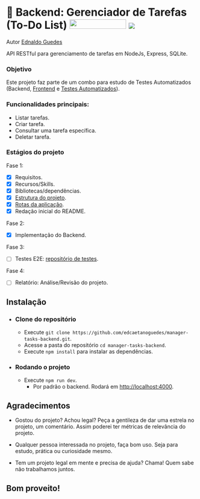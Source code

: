 <h1>🔧 Backend: Gerenciador de Tarefas (To-Do List)
    <img src="https://img.shields.io/badge/Status-EM_CONSTRUCÃO-00FF00" width="150" height="25" />
    <img src="https://visitor-badge.laobi.icu/badge?page_id=manager-tasks-backend&" />
</h1>

<div class="author">
  <p>Autor <a href="https://github.com/edcaetanoguedes">Ednaldo Guedes</a></p>
</div>

API RESTful para gerenciamento de tarefas em NodeJs, Express, SQLite.

### Objetivo

Este projeto faz parte de um combo para estudo de Testes Automatizados (Backend, [Frontend](https://github.com/edcaetanoguedes/manager-tasks-frontend) e [Testes Automatizados]()).

### Funcionalidades principais:

- Listar tarefas.
- Criar tarefa.
- Consultar uma tarefa específica.
- Deletar tarefa.

### Estágios do projeto

Fase 1:

- [x] Requisitos.
- [x] Recursos/Skills.
- [x] Bibliotecas/dependências.
- [x] [Estrutura do projeto](./docs/structure/project.md).
- [x] [Rotas da aplicação](./docs/structure/routes.md).
- [x] Redação inicial do README.

Fase 2:

- [x] Implementação do Backend.

Fase 3:

- [ ] Testes E2E: [repositório de testes](https://github.com/edcaetanoguedes/manager-tasks-automated-tests).

Fase 4:

- [ ] Relatório: Análise/Revisão do projeto.

## Instalação

- ### Clone do repositório
  - Execute `git clone https://github.com/edcaetanoguedes/manager-tasks-backend.git`.
  - Acesse a pasta do repositório `cd manager-tasks-backend`.
  - Execute `npm install` para instalar as dependências.
- ### Rodando o projeto
  - Execute `npm run dev`.
    - Por padrão o backend. Rodará em [http://localhost:4000](http://localhost:4000).

## Agradecimentos

- Gostou do projeto? Achou legal? Peça a gentileza de dar uma estrela no projeto, um comentário. Assim poderei ter métricas de relevância do projeto.

- Qualquer pessoa interessada no projeto, faça bom uso. Seja para estudo, prática ou curiosidade mesmo.

- Tem um projeto legal em mente e precisa de ajuda? Chama! Quem sabe não trabalhamos juntos.

## Bom proveito!
